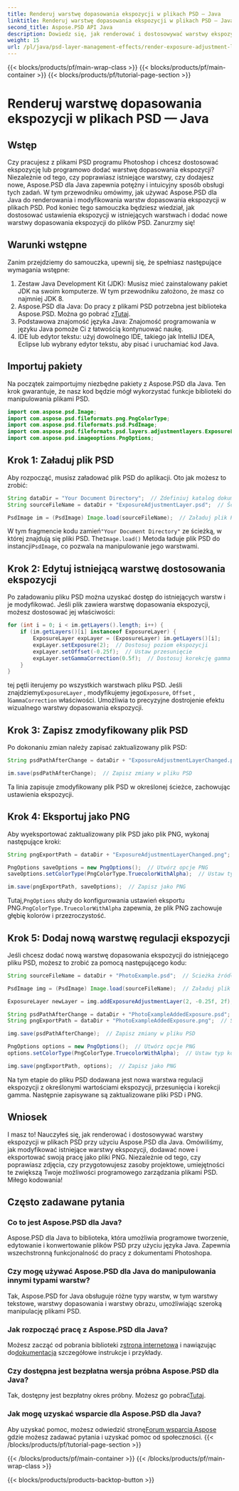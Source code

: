 ```yaml
---
title: Renderuj warstwę dopasowania ekspozycji w plikach PSD — Java
linktitle: Renderuj warstwę dopasowania ekspozycji w plikach PSD — Java
second_title: Aspose.PSD API Java
description: Dowiedz się, jak renderować i dostosowywać warstwy ekspozycji w plikach PSD przy użyciu Aspose.PSD dla Java. Przewodnik krok po kroku z przykładami kodu dotyczącymi modyfikowania i dodawania warstw ekspozycji.
weight: 15
url: /pl/java/psd-layer-management-effects/render-exposure-adjustment-layer-psd/
---
```


{{< blocks/products/pf/main-wrap-class >}}
{{< blocks/products/pf/main-container >}}
{{< blocks/products/pf/tutorial-page-section >}}

# Renderuj warstwę dopasowania ekspozycji w plikach PSD — Java

## Wstęp

Czy pracujesz z plikami PSD programu Photoshop i chcesz dostosować ekspozycję lub programowo dodać warstwę dopasowania ekspozycji? Niezależnie od tego, czy poprawiasz istniejące warstwy, czy dodajesz nowe, Aspose.PSD dla Java zapewnia potężny i intuicyjny sposób obsługi tych zadań. W tym przewodniku omówimy, jak używać Aspose.PSD dla Java do renderowania i modyfikowania warstw dopasowania ekspozycji w plikach PSD. Pod koniec tego samouczka będziesz wiedział, jak dostosować ustawienia ekspozycji w istniejących warstwach i dodać nowe warstwy dopasowania ekspozycji do plików PSD. Zanurzmy się!

## Warunki wstępne

Zanim przejdziemy do samouczka, upewnij się, że spełniasz następujące wymagania wstępne:

1. Zestaw Java Development Kit (JDK): Musisz mieć zainstalowany pakiet JDK na swoim komputerze. W tym przewodniku założono, że masz co najmniej JDK 8.
2.  Aspose.PSD dla Java: Do pracy z plikami PSD potrzebna jest biblioteka Aspose.PSD. Można go pobrać z[Tutaj](https://releases.aspose.com/psd/java/).
3. Podstawowa znajomość języka Java: Znajomość programowania w języku Java pomoże Ci z łatwością kontynuować naukę.
4. IDE lub edytor tekstu: użyj dowolnego IDE, takiego jak IntelliJ IDEA, Eclipse lub wybrany edytor tekstu, aby pisać i uruchamiać kod Java.

## Importuj pakiety

Na początek zaimportujmy niezbędne pakiety z Aspose.PSD dla Java. Ten krok gwarantuje, że nasz kod będzie mógł wykorzystać funkcje biblioteki do manipulowania plikami PSD.

```java
import com.aspose.psd.Image;
import com.aspose.psd.fileformats.png.PngColorType;
import com.aspose.psd.fileformats.psd.PsdImage;
import com.aspose.psd.fileformats.psd.layers.adjustmentlayers.ExposureLayer;
import com.aspose.psd.imageoptions.PngOptions;
```

## Krok 1: Załaduj plik PSD

Aby rozpocząć, musisz załadować plik PSD do aplikacji. Oto jak możesz to zrobić:

```java
String dataDir = "Your Document Directory";  // Zdefiniuj katalog dokumentów
String sourceFileName = dataDir + "ExposureAdjustmentLayer.psd";  // Ścieżka źródłowego pliku PSD

PsdImage im = (PsdImage) Image.load(sourceFileName);  // Załaduj plik PSD
```

 W tym fragmencie kodu zamień`"Your Document Directory"` ze ścieżką, w której znajdują się pliki PSD. The`Image.load()` Metoda ładuje plik PSD do instancji`PsdImage`, co pozwala na manipulowanie jego warstwami.

## Krok 2: Edytuj istniejącą warstwę dostosowania ekspozycji

Po załadowaniu pliku PSD można uzyskać dostęp do istniejących warstw i je modyfikować. Jeśli plik zawiera warstwę dopasowania ekspozycji, możesz dostosować jej właściwości:

```java
for (int i = 0; i < im.getLayers().length; i++) {
    if (im.getLayers()[i] instanceof ExposureLayer) {
        ExposureLayer expLayer = (ExposureLayer) im.getLayers()[i];
        expLayer.setExposure(2);  // Dostosuj poziom ekspozycji
        expLayer.setOffset(-0.25f);  // Ustaw przesunięcie
        expLayer.setGammaCorrection(0.5f);  // Dostosuj korekcję gamma
    }
}
```

 tej pętli iterujemy po wszystkich warstwach pliku PSD. Jeśli znajdziemy`ExposureLayer` , modyfikujemy jego`Exposure`, `Offset` , I`GammaCorrection` właściwości. Umożliwia to precyzyjne dostrojenie efektu wizualnego warstwy dopasowania ekspozycji.

## Krok 3: Zapisz zmodyfikowany plik PSD

Po dokonaniu zmian należy zapisać zaktualizowany plik PSD:

```java
String psdPathAfterChange = dataDir + "ExposureAdjustmentLayerChanged.psd";  // Ścieżka do zapisania zmodyfikowanego pliku PSD

im.save(psdPathAfterChange);  // Zapisz zmiany w pliku PSD
```

Ta linia zapisuje zmodyfikowany plik PSD w określonej ścieżce, zachowując ustawienia ekspozycji.

## Krok 4: Eksportuj jako PNG

Aby wyeksportować zaktualizowany plik PSD jako plik PNG, wykonaj następujące kroki:

```java
String pngExportPath = dataDir + "ExposureAdjustmentLayerChanged.png";  // Ścieżka do zapisania pliku PNG

PngOptions saveOptions = new PngOptions();  // Utwórz opcje PNG
saveOptions.setColorType(PngColorType.TruecolorWithAlpha);  // Ustaw typ koloru na Truecolor z Alpha

im.save(pngExportPath, saveOptions);  // Zapisz jako PNG
```

 Tutaj,`PngOptions` służy do konfigurowania ustawień eksportu PNG.`PngColorType.TruecolorWithAlpha` zapewnia, że plik PNG zachowuje głębię kolorów i przezroczystość.

## Krok 5: Dodaj nową warstwę regulacji ekspozycji

Jeśli chcesz dodać nową warstwę dopasowania ekspozycji do istniejącego pliku PSD, możesz to zrobić za pomocą następującego kodu:

```java
String sourceFileName = dataDir + "PhotoExample.psd";  // Ścieżka źródłowego pliku PSD

PsdImage img = (PsdImage) Image.load(sourceFileName);  // Załaduj plik PSD

ExposureLayer newLayer = img.addExposureAdjustmentLayer(2, -0.25f, 2f);  // Dodaj nową warstwę dostosowania ekspozycji

String psdPathAfterChange = dataDir + "PhotoExampleAddedExposure.psd";  // Ścieżka do zapisania zmodyfikowanego pliku PSD
String pngExportPath = dataDir + "PhotoExampleAddedExposure.png";  // Ścieżka do zapisania pliku PNG

img.save(psdPathAfterChange);  // Zapisz zmiany w pliku PSD

PngOptions options = new PngOptions();  // Utwórz opcje PNG
options.setColorType(PngColorType.TruecolorWithAlpha);  // Ustaw typ koloru na Truecolor z Alpha

img.save(pngExportPath, options);  // Zapisz jako PNG
```

Na tym etapie do pliku PSD dodawana jest nowa warstwa regulacji ekspozycji z określonymi wartościami ekspozycji, przesunięcia i korekcji gamma. Następnie zapisywane są zaktualizowane pliki PSD i PNG.

## Wniosek

I masz to! Nauczyłeś się, jak renderować i dostosowywać warstwy ekspozycji w plikach PSD przy użyciu Aspose.PSD dla Java. Omówiliśmy, jak modyfikować istniejące warstwy ekspozycji, dodawać nowe i eksportować swoją pracę jako pliki PNG. Niezależnie od tego, czy poprawiasz zdjęcia, czy przygotowujesz zasoby projektowe, umiejętności te zwiększą Twoje możliwości programowego zarządzania plikami PSD. Miłego kodowania!

## Często zadawane pytania

### Co to jest Aspose.PSD dla Java?

Aspose.PSD dla Java to biblioteka, która umożliwia programowe tworzenie, edytowanie i konwertowanie plików PSD przy użyciu języka Java. Zapewnia wszechstronną funkcjonalność do pracy z dokumentami Photoshopa.

### Czy mogę używać Aspose.PSD dla Java do manipulowania innymi typami warstw?

Tak, Aspose.PSD for Java obsługuje różne typy warstw, w tym warstwy tekstowe, warstwy dopasowania i warstwy obrazu, umożliwiając szeroką manipulację plikami PSD.

### Jak rozpocząć pracę z Aspose.PSD dla Java?

 Możesz zacząć od pobrania biblioteki z[strona internetowa](https://releases.aspose.com/psd/java/) i nawiązując do[dokumentacja](https://reference.aspose.com/psd/java/) szczegółowe instrukcje i przykłady.

### Czy dostępna jest bezpłatna wersja próbna Aspose.PSD dla Java?

 Tak, dostępny jest bezpłatny okres próbny. Możesz go pobrać[Tutaj](https://releases.aspose.com/).

### Jak mogę uzyskać wsparcie dla Aspose.PSD dla Java?

 Aby uzyskać pomoc, możesz odwiedzić stronę[Forum wsparcia Aspose](https://forum.aspose.com/c/psd/34) gdzie możesz zadawać pytania i uzyskać pomoc od społeczności.
{{< /blocks/products/pf/tutorial-page-section >}}

{{< /blocks/products/pf/main-container >}}
{{< /blocks/products/pf/main-wrap-class >}}

{{< blocks/products/products-backtop-button >}}
